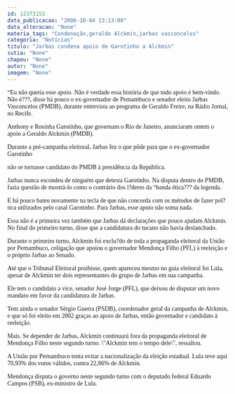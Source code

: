 ```yaml
---
id: 12373153
data_publicacao: "2006-10-04 13:13:00"
data_alteracao: "None"
materia_tags: "Condenação,geraldo Alckmin,jarbas vasconcelos"
categoria: "Notícias"
titulo: "Jarbas condena apoio de Garotinho a Alckmin"
sutia: "None"
chapeu: "None"
autor: "None"
imagem: "None"
---
```

<p><P><FONT face=Verdana>“Eu não queria esse apoio. Não é verdade essa história de que todo apoio é bem-vindo. Não é???, disse há pouco o ex-governador de Pernambuco e senador eleito Jarbas Vasconcelos (PMDB), durante entrevista ao programa de Geraldo Freire, na Rádio Jornal, no Recife.</FONT></P></p>
<p><P><FONT face=Verdana>Anthony e Rosinha Garotinho, que governam o Rio de Janeiro, anunciaram ontem o apoio a Geraldo Alckmin (PMDB).</FONT></P></p>
<p><P><FONT face=Verdana>Durante a pré-campanha eleitoral, Jarbas fez o que pôde para que o ex-governador Garotinho</p>
<p> não se tornasse candidato do PMDB à presidência da República.</FONT></P></p>
<p><P><FONT face=Verdana>Jarbas nunca escondeu de ninguém que detesta Garotinho. Na disputa dentro do PMDB, fazia questão de mostrá-lo como o contrário dos l?deres da “banda ética??? da legenda.</FONT></P></p>
<p><P><FONT face=Verdana>E há pouco bateu novamente na tecla de que não concorda com os métodos de fazer pol?tica utilizados pelo casal Garotinho. Para Jarbas, esse apoio não soma nada.</FONT></P></p>
<p><P><FONT face=Verdana>Essa não é a primeira vez também que Jarbas dá declarações que pouco ajudam Alckmin. No final do primeiro turno, disse que a candidatura do tucano não havia deslanchado.</FONT></P></p>
<p><P><FONT face=Verdana>Durante o primeiro turno, Alckmin foi exclu?do de toda a propaganda eleitoral da União por Pernambuco, coligação que apoiou o governador Mendonça Filho (PFL) à reeleição e o próprio Jarbas ao Senado.</FONT></P></p>
<p><P><FONT face=Verdana>Até que o Tribunal Eleitoral proibisse, quem apareceu mesmo no guia eleitoral foi Lula, apesar de Alckmin ter dois representantes do grupo de Jarbas em sua campanha.</FONT></P></p>
<p><P><FONT face=Verdana>Ele tem o candidato a vice, senador José Jorge (PFL), que deixou de disputar um novo mandato em favor da candidatura de Jarbas.</FONT></P></p>
<p><P><FONT face=Verdana>Tem ainda o senador Sérgio Guerra (PSDB), coordenador geral da campanha de Alckmin, e que só foi eleito em 2002 graças ao apoio de Jarbas, então governador e candidato à reeleição.</FONT></P></p>
<p><P><FONT face=Verdana>Mais. Se depender de Jarbas, Alckmin continuará fora da propaganda eleitoral de Mendonça Filho neste segundo turno. \"Alckmin tem o tempo dele\", ressaltou.</FONT></P></p>
<p><P><FONT face=Verdana>A União por Pernambuco tenta evitar a nacionalização da eleição estadual. Lula teve aqui 70,93% dos votos válidos, contra 22,86% de Alckmin.</FONT></P></p>
<p><P><FONT face=Verdana>Mendonça disputa o governo neste segundo turno com o deputado federal Eduardo Campos (PSB), ex-ministro de Lula.</FONT></P> </p>
